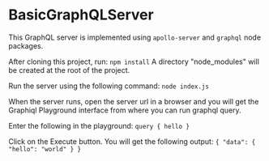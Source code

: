 # BasicGraphQLServer
This GraphQL server is implemented using `apollo-server` and `graphql` node packages.

After cloning this project, run:
    `npm install`
A directory "node_modules" will be created at the root of the project.

Run the server using the following command:
       `node index.js`

When the server runs, open the server url in a browser and you will get the Graphiql Playground interface from where you can run graphql query.

Enter the following in the playground:
    `query {
  hello
}`

Click on the Execute button. You will get the following output:
    `{
  "data": {
    "hello": "world"
  }
}`
